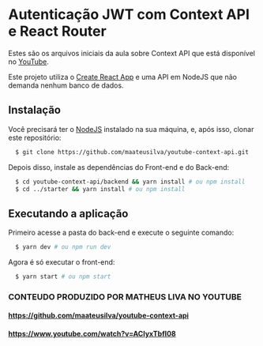 # Autenticação JWT com Context API e React Router

Estes são os arquivos iniciais da aula sobre Context API que está disponível no [YouTube](https://youtu.be/AClyxTbfI08).

Este projeto utiliza o [Create React App](https://github.com/facebook/create-react-app) e uma API em NodeJS que não demanda nenhum banco de dados.

## Instalação

Você precisará ter o [NodeJS](https://nodejs.org) instalado na sua máquina, e, após isso, clonar este repositório:
```sh
  $ git clone https://github.com/maateusilva/youtube-context-api.git
```

Depois disso, instale as dependências do Front-end e do Back-end:
```sh
  $ cd youtube-context-api/backend && yarn install # ou npm install
  $ cd ../starter && yarn install # ou npm install
```

## Executando a aplicação

Primeiro acesse a pasta do back-end e execute o seguinte comando:
```sh
  $ yarn dev # ou npm run dev
```

Agora é só executar o front-end:
```sh
  $ yarn start # ou npm start
```
### CONTEUDO PRODUZIDO POR MATHEUS LIVA NO YOUTUBE 
#### https://github.com/maateusilva/youtube-context-api
#### https://www.youtube.com/watch?v=AClyxTbfI08
